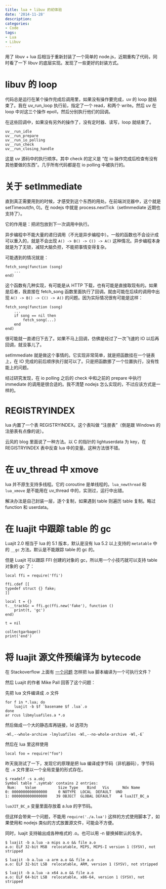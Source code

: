 ```yaml
---
title: lua + libuv 的初体验
date: '2014-11-28'
description:
categories:
- Code
tags:
- Lua
- Libuv
---
```


用了 libuv + lua 后相当于重新封装了一个简单的 node.js，近期重构了代码，同时看了一下 libuv 的底层实现。发现了一些更好的封装方式。

# libuv 的 loop

代码总是运行在某个操作完成后调用里，如果没有操作要完成，uv 的 loop 就结束了。我在 uv_run_loop 执行前，指定了一个 read，和两个 write。然后 uv 在 loop 中对这三个操作 epoll，然后分别执行他们的回调。

在这些回调中，如果没有另外的操作了，没有定时器、读写，loop 就结束了。

``` 
uv__run_idle
uv__run_prepare
uv__run_io_polling
uv__run_check
uv__run_closing_handle
```

这是 uv 源码中的执行顺序。其中 check 的定义是 “在 io 操作完成后检查有没有其他要做的东西”。几乎所有代码都是在 io polling 中被执行的。

# 关于 setImmediate

直到真正需要用到的时候，才感受到这个东西的用处。在前端浏览器中，这个就是 setTimeout(fn, 0)。在 nodejs 中就是 process.nextTick（setImmediate 近期也支持了）。

它的作用是：把闭包放到下一次调用中执行。

异步编程中不能大量的递归调用（不光是异步编程中）。一般的函数也不会设计成可以重入的，就是不会出现 `A() -> B() -> C() -> A()` 这种情况。异步编程本身就是为了无锁，减轻大脑负担，不能把事情变得复杂。

可能遇到的情况就是：

``` 
fetch_song(function (song)
	...
end)
```

这个函数有几种实现，有可能是从 HTTP 下载，也有可能是直接取现有的。如果是后者，我直接在 fetch_song 函数里面执行了回调。就由可能在后续的调用中出现 `A() -> B() -> C() -> A()` 的问题。因为实际情况很有可能是这样：

``` 
fetch_song(function (song)
	...
	if song == nil then
		fetch_song(...)
	end
end)
```

很可能就一直递归下去了。如果不马上回调，仿佛是经过了一次飞速的 IO 以后再回调，就没事儿了。

setImmediate 就是做这个事情的。它实现非常简单，就是把函数挂在一个链表上，在 IO 完成的前后顺序执行就可以了。只是把函数挪了一个位置执行，没有性能上的问题。

经过研究发现，在 io polling 之后的 check 中和之前的 prepare 中执行 immediate 的调用是很合适的。我不清楚 nodejs 怎么实现的，不过应该方式是一样的。

# REGISTRYINDEX

lua 内置了一个表 REGISTRYINDEX。这个表叫做 “注册表”（倒是跟 Windows 的注册表有点像的说）。

云风的 blog 里面说了一种方法。以 C 的指针的 lightuserdata 为 key，在 REGISTRYINDEX 表中反查 lua 中的变量。这种方法很不错。

# 在 uv_thread 中 xmove

lua 并不原生支持多线程。它的 coroutine 是单线程的。`lua_newthread` 和 `lua_xmove` 是不能用在 uv_thread 中的，实测过，运行中出错。

解决办法是自己封装一层，逐个复制，如果遇到 table 则遍历 table 复制。略过 function 和 userdata。

# 在 luajit 中跟踪 table 的 gc

Luajit 2.0 相当于 lua 的 5.1 版本，默认是没有 lua 5.2 以上支持的 `metatable` 中的 `__gc` 方法。默认是不能跟踪 table 的 gc 的。

但是 Luajit 可以跟踪 FFI 创建的对象的 gc，所以用一个小技巧就可以支持 table 对象的 gc 了：

``` 
local ffi = require('ffi')

ffi.cdef [[
typedef struct {} fake;
]]

local t = {}
t.__trackGc = ffi.gc(ffi.new('fake'), function ()
    print(t, 'gc')
end)

t = nil

collectgarbage()
print('end')
```

# 将 luajit 源文件预编译为 bytecode

在 Stackoverflow 上面有 [一个问题](http://stackoverflow.com/questions/11317269/how-to-compile-lua-scripts-into-a-single-executable-while-still-gaining-the-fas) 怎样把 lua 脚本编译为一个可执行文件？

然后 Luajit 的作者 Mike Pall 回答了这个问题：

先把 lua 文件编译成 .o 文件

``` 
for f in *.lua; do
    luajit -b $f `basename $f .lua`.o
done
ar rcus libmyluafiles.a *.o
```

然后做成一个大的静态库再链接，ld 选项为

``` 
-Wl,--whole-archive -lmyluafiles -Wl,--no-whole-archive -Wl,-E`
```

然后在 lua 里这样使用

``` 
local foo = require("foo")
```

昨天我测试了一下，发现它的原理是把 lua 编译成字节码（非机器码），字节码在 `.o` 文件里以一个全局变量的形式存在。

``` 
$ readelf -s a.obj
Symbol table '.symtab' contains 2 entries:
 Num:    Value          Size Type    Bind   Vis      Ndx Name
0: 0000000000000000     0 NOTYPE  LOCAL  DEFAULT  UND
1: 0000000000000000    39 OBJECT  GLOBAL DEFAULT    4 luaJIT_BC_a
```

`luaJIT_BC_a` 变量里面存放着 a.lua 的字节码。

但这样会带来一个问题，不能用 `require('./a.lua')` 这样的方式使用脚本了，如果使用和 nodejs 类似的方式放置源文件，可能会不方便。

同时，luajit 支持输出成各种格式的 .o。也可以用 -n 替换掉默认的名字。

``` 
$ luajit -b a.lua -a mips a.o && file a.o
a.o: ELF 32-bit MSB  relocatable, MIPS, MIPS-I version 1 (SYSV), not stripped

$ luajit -b a.lua -a arm a.o && file a.o
a.o: ELF 32-bit LSB  relocatable, ARM, version 1 (SYSV), not stripped

$ luajit -b a.lua -a x64 a.o && file a.o
a.o: ELF 64-bit LSB  relocatable, x86-64, version 1 (SYSV), not stripped
```